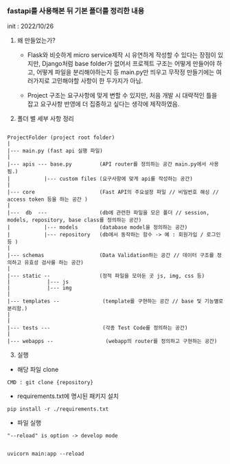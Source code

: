 ### fastapi를 사용해본 뒤 기본 폴더를 정리한 내용

init : 2022/10/26

1. 왜 만들었는가?
    - Flask와 비슷하게 micro service제작 시 유연하게 작성할 수 있다는 장점이 있지만, Django처럼 base folder가 없어서 프로젝트 구조는 어떻게 만들어야 하고, 어떻게 파일을 분리해야하는지 등 main.py만 띄우고 무작정 만들기에는 여러가지로 고민해야할 사항이 한 두가지가 아님.

    - Project 구조는 요구사항에 맞게 변할 수 있지만, 처음 개발 시 대략적인 틀을 잡고 요구사항 반영에 더 집중하고 싶다는 생각에 제작하였음.


2. 폴더 별 세부 사항 정리

```

ProjectFolder (project root folder)
|
|--- main.py (fast api 실행 파일)
|
|--- apis --- base.py         (API router를 정의하는 공간 main.py에서 사용됨.)
|           |--- custom files (요구사항에 맞게 api를 작성하는 공간)
|
|--- core                     (Fast API의 주요설정 파일 // 비밀번호 해싱 // access token 등을 하는 공간 )
|
|---  db  ---                 (db에 관련한 파일을 모은 폴더 // session, models, repository, base class를 정의하는 공간)                
|           |--- models       (database model을 정의하는 공간)
|           |--- repository   (db에서 동작하는 함수 -> 예 : 회원가입 / 로그인 등 )
|
|--- schemas                  (Data Validation하는 공간 // 데이터 구조를 정의하고 유효성 검사를 하는 공간)
|
|--- static --                (정적 파일을 모아둔 곳 js, img, css 등)
|            |--- js
|            |--- img
|
|--- templates --              (template를 구현하는 공간 // base 및 기능별로 분리함.)
|               
|
|--- tests ---                 (각종 Test Code를 정의하는 공간)
|
|--- webapps --                 (webapp의 router를 정의하고 구현하는 공간)

```

3. 실행

- 해당 파일 clone
```
CMD : git clone {repository}
```

- requirements.txt에 명시된 패키지 설치
```
pip install -r ./requirements.txt
```

- 파일 실행


```
"--reload" is option -> develop mode


uvicorn main:app --reload
```